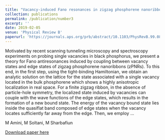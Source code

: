 ```yaml
---
title: "Vacancy-induced Fano resonances in zigzag phosphorene nanoribbons"
collection: publications
permalink: /publication/number3
excerpt: ''
date: 2019-02-05
venue: 'Physical Review B'
paperurl: 'https://journals.aps.org/prb/abstract/10.1103/PhysRevB.99.085403'
---
```

Motivated by recent scanning tunneling microscopy and spectroscopy experiments on probing single vacancies in black phosphorus, we present a theory for Fano antiresonances induced by coupling between vacancy states and edge states of zigzag phosphorene nanoribbons (zPNRs). To this end, in the first step, using the tight-binding Hamiltonian, we obtain an analytic solution on the lattice for the state associated with a single vacancy located in the bulk phosphorene which shows a highly anisotropic localization in real space. For a finite zigzag ribbon, in the absence of particle-hole symmetry, the localized state induced by vacancies can couple with the wave functions of the edge states, which results in the formation of a new bound state. The energy of the vacancy bound state lies inside the quasiflat band composed of edge states when the vacancy locates sufficiently far away from the edge. Then, we employ …

M Amini, M Soltani, M Sharbafiun

[Download paper here](https://journals.aps.org/prb/abstract/10.1103/PhysRevB.99.085403)
